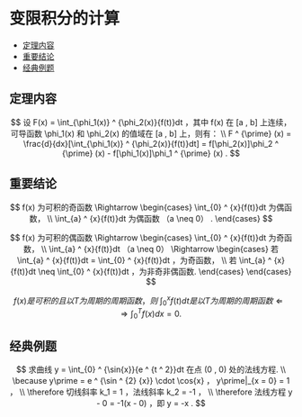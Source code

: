 # 变限积分的计算

* [定理内容](#定理内容)
* [重要结论](#重要结论)
* [经典例题](#经典例题)

## 定理内容

$$
设 F(x) = \int_{\phi_1(x)} ^ {\phi_2(x)}{f(t)}dt ，其中 f(x) 在 [a , b] 上连续，可导函数 \phi_1(x) 和 \phi_2(x) 的值域在 [a , b] 上，则有：
\\
F ^ {\prime} (x) = \frac{d}{dx}[\int_{\phi_1(x)} ^ {\phi_2(x)}{f(t)}dt] = f[\phi_2(x)]\phi_2 ^ {\prime} (x) - f[\phi_1(x)]\phi_1 ^ {\prime} (x) .
$$

## 重要结论

$$
f(x) 为可积的奇函数 \Rightarrow
\begin{cases}
\int_{0} ^ {x}{f(t)}dt 为偶函数， \\
\int_{a} ^ {x}{f(t)}dt 为偶函数 （a \neq 0） .
\end{cases}
$$

$$
f(x) 为可积的偶函数 \Rightarrow
\begin{cases}
\int_{0} ^ {x}{f(t)}dt 为奇函数， \\
\int_{a} ^ {x}{f(t)}dt （a \neq 0） \Rightarrow
\begin{cases}
若 \int_{a} ^ {x}{f(t)}dt = \int_{0} ^ {x}{f(t)}dt ，为奇函数， \\
若 \int_{a} ^ {x}{f(t)}dt \neq \int_{0} ^ {x}{f(t)}dt ，为非奇非偶函数.
\end{cases}
\end{cases}
$$

$$
f(x) 是可积的且以 T 为周期的周期函数，则 \ \int_{0} ^ {x}{f(t)}dt 是以 T 为周期的周期函数 \Leftarrow\Rightarrow \int_{0} ^ {T}{f(x)}dx = 0 .
$$

## 经典例题

$$
求曲线 y = \int_{0} ^ {\sin{x}}{e ^ {t ^ 2}}dt 在点 (0 , 0) 处的法线方程.
\\
\because y\prime = e ^ {\sin ^ {2} {x}} \cdot \cos{x} ， y\prime|_{x = 0} = 1 ，
\\
\therefore 切线斜率 k_1 = 1 ，法线斜率 k_2 = -1 ，
\\
\therefore 法线方程 y - 0 = -1(x - 0) ，即 y = -x .
$$



